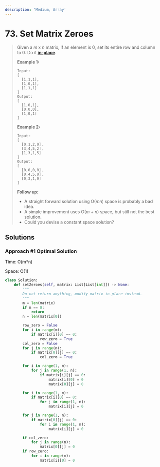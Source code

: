 ```yaml
---
description: 'Medium, Array'
---
```


# 73. Set Matrix Zeroes

> Given a _m_ x _n_ matrix, if an element is 0, set its entire row and column to 0. Do it [**in-place**](https://en.wikipedia.org/wiki/In-place_algorithm).
>
> **Example 1:**
>
> ```text
> Input: 
> [
>   [1,1,1],
>   [1,0,1],
>   [1,1,1]
> ]
> Output: 
> [
>   [1,0,1],
>   [0,0,0],
>   [1,0,1]
> ]
> ```
>
> **Example 2:**
>
> ```text
> Input: 
> [
>   [0,1,2,0],
>   [3,4,5,2],
>   [1,3,1,5]
> ]
> Output: 
> [
>   [0,0,0,0],
>   [0,4,5,0],
>   [0,3,1,0]
> ]
> ```
>
> **Follow up:**
>
> * A straight forward solution using O\(_mn_\) space is probably a bad idea.
> * A simple improvement uses O\(_m_ + _n_\) space, but still not the best solution.
> * Could you devise a constant space solution?

## Solutions

### Approach \#1 Optimal Solution

Time: O\(m\*n\)

Space: O\(1\)

```python
class Solution:
    def setZeroes(self, matrix: List[List[int]]) -> None:
        """
        Do not return anything, modify matrix in-place instead.
        """
        m = len(matrix)
        if m == 0:
            return
        n = len(matrix[0])

        row_zero = False
        for i in range(m):
            if matrix[i][0] == 0:
                row_zero = True
        col_zero = False
        for j in range(n):
            if matrix[0][j] == 0:
                col_zero = True

        for i in range(1, m):
            for j in range(1, n):
                if matrix[i][j] == 0:
                    matrix[i][0] = 0
                    matrix[0][j] = 0

        for i in range(1, m):
            if matrix[i][0] == 0:
                for j in range(1, n):
                    matrix[i][j] = 0

        for j in range(1, n):
            if matrix[0][j] == 0:
                for i in range(1, m):
                    matrix[i][j] = 0

        if col_zero:
            for j in range(n):
                matrix[0][j] = 0
        if row_zero:
            for i in range(m):
                matrix[i][0] = 0
```

